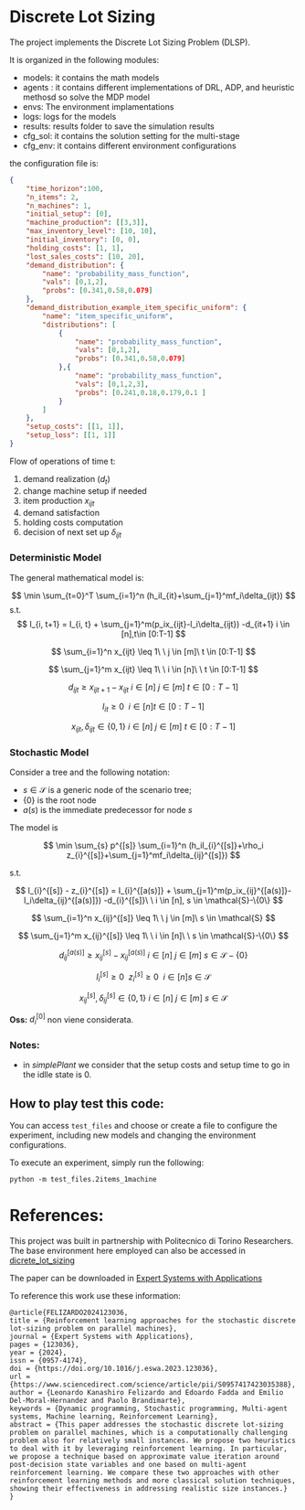 # Discrete Lot Sizing

The project implements the Discrete Lot Sizing Problem (DLSP).

It is organized in the following modules:

- models:  it contains the math models
- agents : it contains different implementations of DRL, ADP, and heuristic methosd so solve the MDP model
- envs: The environment implamentations
- logs: logs for the models
- results: results folder to save the simulation results
- cfg_sol: it contains the solution setting for the multi-stage
- cfg_env: it contains different environment configurations

the configuration file is:

~~~ json
{
    "time_horizon":100,
    "n_items": 2,
    "n_machines": 1,
    "initial_setup": [0],
    "machine_production": [[3,3]],
    "max_inventory_level": [10, 10],
    "initial_inventory": [0, 0],
    "holding_costs": [1, 1],
    "lost_sales_costs": [10, 20],
    "demand_distribution": {
        "name": "probability_mass_function",
        "vals": [0,1,2],
        "probs": [0.341,0.58,0.079]
    },
    "demand_distribution_example_item_specific_uniform": {
        "name": "item_specific_uniform",
        "distributions": [
            {
                "name": "probability_mass_function",    
                "vals": [0,1,2],
                "probs": [0.341,0.58,0.079]
            },{
                "name": "probability_mass_function",    
                "vals": [0,1,2,3],
                "probs": [0.241,0.18,0.179,0.1 ]
            }
        ]  
    },
    "setup_costs": [[1, 1]],
    "setup_loss": [[1, 1]]
}
~~~


Flow of operations of time t:

1. demand realization ($d_t$)
2. change machine setup if needed
3. item production  $x_{ijt}$
4. demand satisfaction
5. holding costs computation
6. decision of next set up $\delta_{ijt}$

### Deterministic Model

The general mathematical model is:

$$
\min \sum_{t=0}^T \sum_{i=1}^n (h_iI_{it}+\sum_{j=1}^mf_i\delta_{ijt})
$$
s.t.
$$
I_{i, t+1} = I_{i, t} + \sum_{j=1}^m(p_ix_{ijt}-l_i\delta_{ijt}) -d_{it+1} i \in [n],t\in [0:T-1]
$$

$$
\sum_{i=1}^n x_{ijt} \leq 1\ \ j \in [m]\ t \in [0:T-1]
$$

$$
\sum_{j=1}^m x_{ijt} \leq 1\ \ i \in [n]\ \ t \in [0:T-1]
$$

$$
d_{ijt} \geq x_{ijt+1}-x_{ijt}\ i \in [n]\ j \in [m]\ t \in [0:T-1]
$$

$$
I_{it} \geq 0 \ \ i \in [n] t \in [0:T-1]
$$

$$
x_{ijt}, \delta_{ijt} \in \{0,1\}\ i \in [n]\ j \in [m]\ t \in [0:T-1]
$$

### Stochastic Model

Consider a tree and the following notation:

- $s \in \mathcal{S}$ is a generic node of the scenario tree;
- $\{0\}$ is the root node
- $a(s)$ is the immediate predecessor for node $s$

The model is

$$
\min \sum_{s} p^{[s]} \sum_{i=1}^n (h_iI_{i}^{[s]}+\rho_i z_{i}^{[s]}+\sum_{j=1}^mf_i\delta_{ij}^{[s]})
$$

s.t.

$$
I_{i}^{[s]} - z_{i}^{[s]} = I_{i}^{[a(s)]} + \sum_{j=1}^m(p_ix_{ij}^{[a(s)]}-l_i\delta_{ij}^{[a(s)]}) -d_{i}^{[s]}\ \ i \in [n], s \in \mathcal{S}-\{0\}
$$

$$
\sum_{i=1}^n x_{ij}^{[s]} \leq 1\ \ j \in [m]\ s \in \mathcal{S}
$$

$$
\sum_{j=1}^m x_{ij}^{[s]} \leq 1\ \ i \in [n]\ \ s \in \mathcal{S}-\{0\}
$$

$$
d_{ij}^{[a(s)]} \geq x_{ij}^{[s]}-x_{ij}^{[a(s)]}\ i \in [n]\ j \in [m]\ s \in \mathcal{S}-\{0\}
$$

$$
I_{i}^{[s]} \geq 0\ \ z_{i}^{[s]} \geq 0 \ \ i \in [n] s \in \mathcal{S}
$$

$$
x_{ij}^{[s]}, \delta_{ij}^{[s]} \in \{0,1\}\ i \in [n]\ j \in [m]\ s \in \mathcal{S}
$$

**Oss:** $d_i^{[0]}$ non viene considerata.

### Notes:

- in *simplePlant* we consider that the setup costs and setup time to go in the idlle state is 0.

  
## How to play test this code:

You can access ``test_files`` and choose or create a file to configure the experiment, including new models and changing the environment configurations.

To execute an experiment, simply run the following:

```
python -m test_files.2items_1machine
```

# References:

This project was built in partnership with Politecnico di Torino Researchers. The base environment here employed can also be accessed in [dicrete_lot_sizing](https://github.com/EdoF90/discrete_lot_sizing)

The paper can be downloaded in [Expert Systems with Applications](https://www.sciencedirect.com/science/article/pii/S0957417423035388)

To reference this work use these information:

```
@article{FELIZARDO2024123036,
title = {Reinforcement learning approaches for the stochastic discrete lot-sizing problem on parallel machines},
journal = {Expert Systems with Applications},
pages = {123036},
year = {2024},
issn = {0957-4174},
doi = {https://doi.org/10.1016/j.eswa.2023.123036},
url = {https://www.sciencedirect.com/science/article/pii/S0957417423035388},
author = {Leonardo Kanashiro Felizardo and Edoardo Fadda and Emilio Del-Moral-Hernandez and Paolo Brandimarte},
keywords = {Dynamic programming, Stochastic programming, Multi-agent systems, Machine learning, Reinforcement Learning},
abstract = {This paper addresses the stochastic discrete lot-sizing problem on parallel machines, which is a computationally challenging problem also for relatively small instances. We propose two heuristics to deal with it by leveraging reinforcement learning. In particular, we propose a technique based on approximate value iteration around post-decision state variables and one based on multi-agent reinforcement learning. We compare these two approaches with other reinforcement learning methods and more classical solution techniques, showing their effectiveness in addressing realistic size instances.}
}
```

